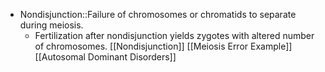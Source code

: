 - Nondisjunction::Failure of chromosomes or chromatids to separate during meiosis.
	- Fertilization after nondisjunction yields zygotes with altered number of chromosomes.
[[Nondisjunction]]
[[Meiosis Error Example]]
[[Autosomal Dominant Disorders]]
